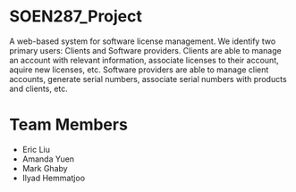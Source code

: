 # SOEN287_Project

A web-based system for software license management. We identify two primary users: Clients and Software providers. Clients are able to manage an account with relevant information, associate licenses to their account, aquire new licenses, etc. Software providers are able to manage client accounts, generate serial numbers, associate serial numbers with products and clients, etc.


# Team Members

- Eric Liu
- Amanda Yuen
- Mark Ghaby
- Ilyad Hemmatjoo
